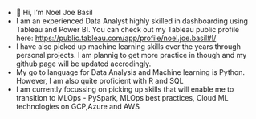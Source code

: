 - 👋 Hi, I’m Noel Joe Basil
- I am an experienced Data Analyst highly skilled in dashboarding using Tableau and Power BI. You can check out my Tableau public profile here: https://public.tableau.com/app/profile/noel.joe.basil#!/
- I have also picked up machine learning skills over the years through personal projects. I am plannig to get more practice in though and my github page will be updated accrodingly.
- My go to language for Data Analysis and Machine learning is Python. However, I am also quite proficient with R and SQL
- I am currently focussing on picking up skills that will enable me to transition to MLOps - PySpark, MLOps best practices, Cloud ML technologies on GCP,Azure and AWS
